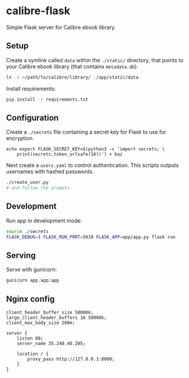 # calibre-flask
Simple Flask server for Calibre ebook library.

## Setup
Create a symlink called `data` within the `./static/` directory, that points to your Calibre ebook library (that contains `metadata.db`).
```bash
ln -s ~/path/to/calibre/library/ ./app/static/data
```

Install requirements:
```bash
pip install -r requirements.txt
```

## Configuration
Create a `./secrets` file containing a secret key for Flask to use for encryption.
```
echo export FLASK_SECRET_KEY=$(python3 -c 'import secrets; \
    print(secrets.token_urlsafe(16))') > baz
```

Next create a `users.yaml` to control authentication. This scripts outputs usernames with hashed passwords.
```bash
./create_user.py
# and follow the prompts
```

## Development
Run app in development mode:
```bash
source ./secrets
FLASK_DEBUG=1 FLASK_RUN_PORT=5010 FLASK_APP=app/app.py flask run
```

## Serving
Serve with gunicorn:
```bash
gunicorn app.app:app
```

## Nginx config
```
client_header_buffer_size 50000k;
large_client_header_buffers 16 50000k;
client_max_body_size 200m;

server {
    listen 80;
    server_name 35.240.48.205;

    location / {
        proxy_pass http://127.0.0.1:8000;
    }
}
```


